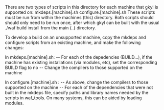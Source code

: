There are two types of scripts in this directory for each machine that gkyl is supported on:
mkdeps.[machine].sh 
configure.[machine].sh
These scripts must be run from within the machines (this) directory.
Both scripts should should only need to be run once, after which gkyl can be built with the usual
./waf build install
from the main (..) directory.

To develop a build on an unsupported machine, copy the mkdeps and configure scripts from an existing machine, and make the following changes:

In mkdeps.[machine].sh:
-- For each of the depedencies (BUILD...), if the machine has existing installations (via modules, etc), set the corresponding BUILD flag to no
-- Change the compilers to those supported on the machine

In configure.[machine].sh :
-- As above, change the compilers to those supported on the machine
-- For each of the dependencies that were not built in the mkdeps file, specify paths and library names needed by the scripts in waf_tools. On many systems, this can be aided by loading modules.

